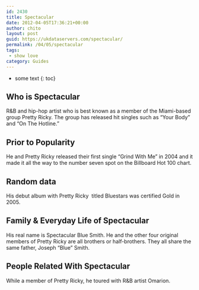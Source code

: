 ```yaml
---
id: 2430
title: Spectacular
date: 2012-04-05T17:36:21+00:00
author: chito
layout: post
guid: https://ukdataservers.com/spectacular/
permalink: /04/05/spectacular
tags:
 - show love
category: Guides
---
```


* some text
{: toc}
          
          
## Who is  Spectacular
                  
                  
                  
R&B and hip-hop artist who is best known as a member of the Miami-based group Pretty Ricky. The group has released hit singles such as &#8220;Your Body&#8221; and &#8220;On The Hotline.&#8221;
                  
                
                
                
## Prior to Popularity 
                  
                  
                  
He and Pretty Ricky released their first single &#8220;Grind With Me&#8221; in 2004 and it made it all the way to the number seven spot on the Billboard Hot 100 chart.
                  
                
                
                
## Random data 
                  
                  
                  
His debut album with Pretty Ricky  titled Bluestars was certified Gold in 2005.
                  
                
                
                
## Family & Everyday Life of Spectacular
                  
                  
                  
His real name is Spectacular Blue Smith. He and the other four original members of Pretty Ricky are all brothers or half-brothers. They all share the same father, Joseph &#8220;Blue&#8221; Smith.
                  
                
                
                
## People Related With  Spectacular
                  
                  
                  
While a member of Pretty Ricky, he toured with R&B artist Omarion.
                  
                
              
            
          
          
          
    
    
  
